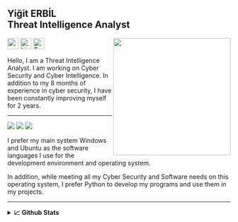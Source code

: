 ## Yiğit ERBİL<br>Threat Intelligence Analyst
<p align="left"> <img target="_blank" src="https://avatars.githubusercontent.com/u/87313245?s=400&u=1ff3ddb81cc0f598b5dfa55fd4fe0cb670d0b460&v=4" align="right" height="265" />
<a target="_blank" href="https://quadsec.hashnode.dev/" ><img target="_blank" height="25" src="https://img.shields.io/badge/Website%20&%20Blog-%230077B5.svg?&style=for-the-badge&color=gray"></a>
<a target="_blank" href="https://www.linkedin.com/in/yigit-erbil/" ><img target="_blank" height="25" src="https://img.shields.io/badge/LinkedIn-%230077B5.svg?&style=for-the-badge&color=gray&logo=linkedin " alt="Linkedin : Yiğit ERBİL"></a>
<a target="_blank" href="https://twitter.com/quad_sec" ><img target="_blank" height="25" src="https://img.shields.io/badge/Twitter-%230077B5.svg?&style=for-the-badge&color=gray&logo=twitter" alt="Twitter : @quad_sec"></a>
<p>
  
Hello, I am a Threat Intelligence Analyst. I am working on Cyber Security and Cyber Intelligence. In addition to my 8 months of experience in cyber security, I have been constantly improving myself for 2 years.
  
  
<hr>
  
<img src="https://img.shields.io/badge/-ubuntu-orange"/> <img src="https://img.shields.io/badge/-Windows-lightgrey"/> <img src="https://img.shields.io/badge/-PYTHON-blue"/> 

I prefer my main system Windows and Ubuntu as the software languages I use for the development environment and operating system. 

In addition, while meeting all my Cyber Security and Software needs on this operating system, I prefer Python to develop my programs and use them in my projects.

<hr>


<details>
<summary><b>📈 Github Stats</b></summary>
<br/>
<img align="left" src="http://github-profile-summary-cards.vercel.app/api/cards/productive-time?username=qu4dSec&theme=darcula&utcOffset=8"/><img align="left" src="http://github-profile-summary-cards.vercel.app/api/cards/repos-per-language?username=qu4dSec&theme=darcula"/>
<img align="left" src="http://github-profile-summary-cards.vercel.app/api/cards/profile-details?username=qu4dSec&theme=darcula"/>
</details>

